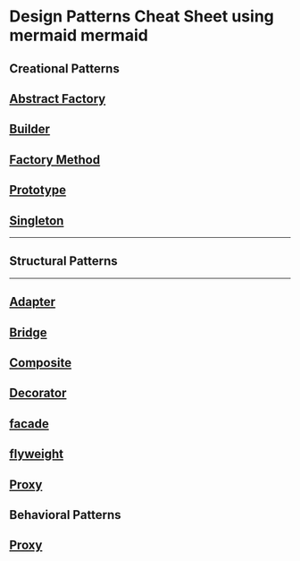 # Design Patterns Cheat Sheet using mermaid mermaid

## Creational Patterns
## [Abstract Factory](creational-patterns/abstract_factory.md)

## [Builder](creational-patterns/builder.md)
## [Factory Method](creational-patterns/factory_method.md)
## [Prototype](creational-patterns/prototype.md)
## [Singleton](creational-patterns/singleton.md)

---
## Structural Patterns
---
## [Adapter](structural-patterns/adapter.md)
## [Bridge](structural-patterns/bridge.md)
## [Composite](structural-patterns/composite.md)
## [Decorator](structural-patterns/decorator.md)
## [facade](structural-patterns/facade.md)
## [flyweight](structural-patterns/flyweight.md)
## [Proxy](structural-patterns/proxy.md)

## Behavioral Patterns
## [Proxy](structural-patterns/proxy.md)

